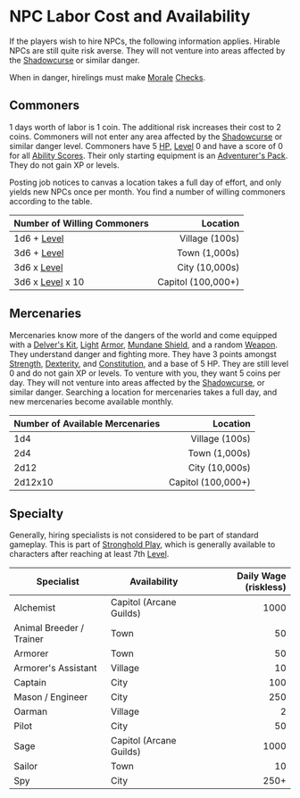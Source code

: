 # NPC Labor Cost and Availability

If the players wish to hire NPCs, the following information applies. Hirable NPCs are still quite risk averse. They will not venture into areas affected by the [Shadowcurse](../../Hazards/Shadowcurse.md) or similar danger.

When in danger, hirelings must make [Morale](../Morale%20System.md) [Checks](../../Core%20Procedures/Check.md).

## Commoners

1 days worth of labor is 1 coin. The additional risk increases their cost to 2 coins. Commoners will not enter any area affected by the [Shadowcurse](../../Hazards/Shadowcurse.md) or similar danger level. Commoners have 5 [HP](../../../Player%20Characters/Derived%20Statistics/Health%20Points.md), [Level](../../../Player%20Characters/Derived%20Statistics/Level.md) 0 and have a score of 0 for all [Ability Scores](../../../Player%20Characters/Chosen%20Statistics/Ability%20Scores.md). Their only starting equipment is an [Adventurer's Pack](../../../Items%20and%20Gear/Gear/100%20Coins/Adventurer's%20Pack.md). They do not gain XP or levels.

Posting job notices to canvas a location takes a full day of effort, and only yields new NPCs once per month. You find a number of willing commoners according to the table.

| Number of Willing Commoners                                              |           Location |
| ------------------------------------------------------------------------ | -----------------: |
| 1d6 + [Level](../../../Player%20Characters/Derived%20Statistics/Level.md)      |     Village (100s) |
| 3d6 + [Level](../../../Player%20Characters/Derived%20Statistics/Level.md)      |      Town (1,000s) |
| 3d6 x [Level](../../../Player%20Characters/Derived%20Statistics/Level.md)      |     City (10,000s) |
| 3d6 x [Level](../../../Player%20Characters/Derived%20Statistics/Level.md) x 10 | Capitol (100,000+) |

## Mercenaries

Mercenaries know more of the dangers of the world and come equipped with a [Delver's Kit](../../../Items%20and%20Gear/Gear/Delver's%20Kit.md), [Light](../../../Magic/Spells/Spells%20by%20Level/Level%201/Light.md) [Armor](../../../Items%20and%20Gear/Armor/Armor.md), [Mundane Shield](../../../Items%20and%20Gear/Armor/Mundane%20Armor/Mundane%20Shield.md), and a random [Weapon](../../../Items%20and%20Gear/Weapons/Weapons.md). They understand danger and fighting more. They have 3 points amongst [Strength](../../../Player%20Characters/Chosen%20Statistics/Strength.md), [Dexterity](../../../Player%20Characters/Chosen%20Statistics/Dexterity.md), and [Constitution](../../../Player%20Characters/Chosen%20Statistics/Constitution.md), and a base of 5 HP. They are still level 0 and do not gain XP or levels. To venture with you, they want 5 coins per day. They will not venture into areas affected by the [Shadowcurse](../../Hazards/Shadowcurse.md), or similar danger. Searching a location for mercenaries takes a full day, and new mercenaries become available monthly.

| Number of Available Mercenaries |           Location |
| ------------------------------- | -----------------: |
| 1d4                             |     Village (100s) |
| 2d4                             |      Town (1,000s) |
| 2d12                            |     City (10,000s) |
| 2d12x10                         | Capitol (100,000+) |

## Specialty

Generally, hiring specialists is not considered to be part of standard gameplay. This is part of [Stronghold Play](Stronghold%20Play.md), which is generally available to characters after reaching at least 7th [Level](../../../Player%20Characters/Derived%20Statistics/Level.md).

| Specialist               | Availability            | Daily Wage (riskless) |
| ------------------------ | ----------------------- | --------------------: |
| Alchemist                | Capitol (Arcane Guilds) |                  1000 |
| Animal Breeder / Trainer | Town                    |                    50 |
| Armorer                  | Town                    |                    50 |
| Armorer's Assistant      | Village                 |                    10 |
| Captain                  | City                    |                   100 |
| Mason / Engineer         | City                    |                   250 |
| Oarman                   | Village                 |                     2 |
| Pilot                    | City                    |                    50 |
| Sage                     | Capitol (Arcane Guilds) |                  1000 |
| Sailor                   | Town                    |                    10 |
| Spy                      | City                    |                  250+ |
